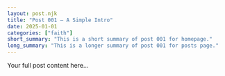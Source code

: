 ```yaml
---
layout: post.njk
title: "Post 001 — A Simple Intro"
date: 2025-01-01
categories: ["faith"]
short_summary: "This is a short summary of post 001 for homepage."
long_summary: "This is a longer summary of post 001 for posts page."
---
```

Your full post content here...
